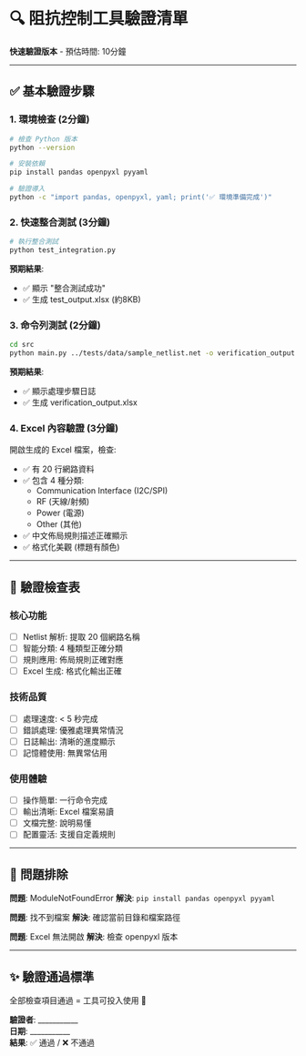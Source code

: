 # 🔍 阻抗控制工具驗證清單

**快速驗證版本** - 預估時間: 10分鐘

---

## ✅ 基本驗證步驟

### 1. 環境檢查 (2分鐘)
```bash
# 檢查 Python 版本
python --version

# 安裝依賴
pip install pandas openpyxl pyyaml

# 驗證導入
python -c "import pandas, openpyxl, yaml; print('✅ 環境準備完成')"
```

### 2. 快速整合測試 (3分鐘)
```bash
# 執行整合測試
python test_integration.py
```
**預期結果**: 
- ✅ 顯示 "整合測試成功"
- ✅ 生成 test_output.xlsx (約8KB)

### 3. 命令列測試 (2分鐘)
```bash
cd src
python main.py ../tests/data/sample_netlist.net -o verification_output.xlsx
```
**預期結果**:
- ✅ 顯示處理步驟日誌
- ✅ 生成 verification_output.xlsx

### 4. Excel 內容驗證 (3分鐘)
開啟生成的 Excel 檔案，檢查:
- ✅ 有 20 行網路資料
- ✅ 包含 4 種分類:
  - Communication Interface (I2C/SPI) 
  - RF (天線/射頻)
  - Power (電源)
  - Other (其他)
- ✅ 中文佈局規則描述正確顯示
- ✅ 格式化美觀 (標題有顏色)

---

## 🎯 驗證檢查表

### 核心功能
- [ ] Netlist 解析: 提取 20 個網路名稱
- [ ] 智能分類: 4 種類型正確分類
- [ ] 規則應用: 佈局規則正確對應
- [ ] Excel 生成: 格式化輸出正確

### 技術品質
- [ ] 處理速度: < 5 秒完成
- [ ] 錯誤處理: 優雅處理異常情況  
- [ ] 日誌輸出: 清晰的進度顯示
- [ ] 記憶體使用: 無異常佔用

### 使用體驗
- [ ] 操作簡單: 一行命令完成
- [ ] 輸出清晰: Excel 檔案易讀
- [ ] 文檔完整: 說明易懂
- [ ] 配置靈活: 支援自定義規則

---

## 🚨 問題排除

**問題**: ModuleNotFoundError
**解決**: `pip install pandas openpyxl pyyaml`

**問題**: 找不到檔案
**解決**: 確認當前目錄和檔案路徑

**問題**: Excel 無法開啟
**解決**: 檢查 openpyxl 版本

---

## ✨ 驗證通過標準

全部檢查項目通過 = 工具可投入使用 🎉

**驗證者**: ___________  
**日期**: ___________  
**結果**: ✅ 通過 / ❌ 不通過